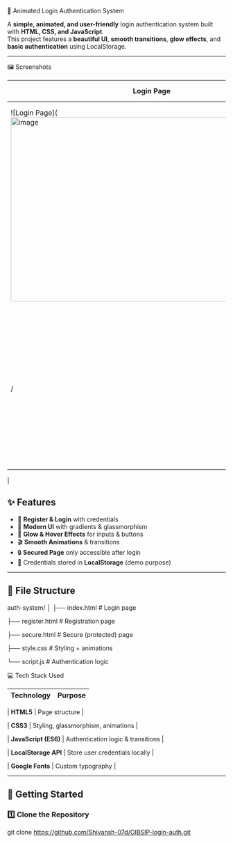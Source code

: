  🔐 Animated Login Authentication System

A **simple, animated, and user-friendly** login authentication system built with **HTML, CSS, and JavaScript**.  
This project features a **beautiful UI**, **smooth transitions**, **glow effects**, and **basic authentication** using LocalStorage.

---
🖼️ Screenshots

| Login Page | Register Page | Secure Page |
|------------|--------------|-------------|
| ![Login Page](<img width="644" height="424" alt="image" src="https://github.com/user-attachments/assets/00c34a86-0802-4fbb-b099-f533a49f7329" /> | ![Register Page] <img width="669" height="449" alt="image" src="https://github.com/user-attachments/assets/ad3b4191-b177-46f8-9ee4-b5cb3e1fa3c1" />
/ | ![Secure Page](<img width="641" height="344" alt="image" src="https://github.com/user-attachments/assets/36b19b17-d352-434a-a92b-edad581f1074" />
 |

## ✨ Features
- 📝 **Register & Login** with credentials  
- 🎨 **Modern UI** with gradients & glassmorphism  
- 🌟 **Glow & Hover Effects** for inputs & buttons  
- 🎬 **Smooth Animations** & transitions  
- 🔒 **Secured Page** only accessible after login  
- 💾 Credentials stored in **LocalStorage** (demo purpose)  

---

## 📂 File Structure
auth-system/
│
├── index.html # Login page

├── register.html # Registration page

├── secure.html # Secure (protected) page

├── style.css # Styling + animations

└── script.js # Authentication logic

💻 Tech Stack Used

| Technology  | Purpose |
|-------------|---------|

| **HTML5**   | Page structure |

| **CSS3**    | Styling, glassmorphism, animations |

| **JavaScript (ES6)** | Authentication logic & transitions |

| **LocalStorage API** | Store user credentials locally |

| **Google Fonts** | Custom typography |


---

## 🚀 Getting Started

### 1️⃣ Clone the Repository
git clone https://github.com/Shivansh-07d/OIBSIP-login-auth.git
